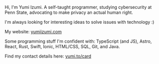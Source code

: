 Hi, I'm Yumi Izumi. A self-taught programmer, studying cybersecurity at Penn
State, advocating to make privacy an actual human right.

I'm always looking for interesting ideas to solve issues with technology :)

My website: [yumiizumi.com](https://yumiizumi.com)

Some programming stuff I'm confident with: TypeScript (and JS), Astro, React,
Rust, Swift, Ionic, HTML/CSS, SQL, Git, and Java.

Find my contact details here: [yumi.to/card](https://yumi.to/card)
